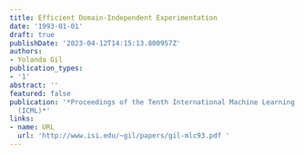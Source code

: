 ```yaml
---
title: Efficient Domain-Independent Experimentation
date: '1993-01-01'
draft: true
publishDate: '2023-04-12T14:15:13.800957Z'
authors:
- Yolanda Gil
publication_types:
- '1'
abstract: ''
featured: false
publication: '*Proceedings of the Tenth International Machine Learning Conference
  (ICML)*'
links:
- name: URL
  url: 'http://www.isi.edu/~gil/papers/gil-mlc93.pdf '
---
```


